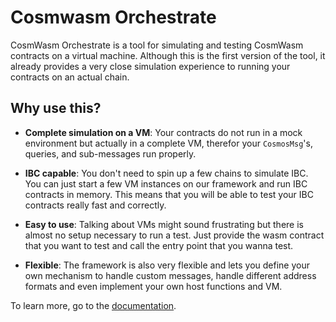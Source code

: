 
# Cosmwasm Orchestrate

CosmWasm Orchestrate is a tool for simulating and testing CosmWasm contracts on a virtual machine. Although this is the first version of the tool, it already provides a very close simulation experience to running your contracts on an actual chain.

## Why use this?

- **Complete simulation on a VM**: Your contracts do not run in a mock environment but actually in a complete VM, therefor your `CosmosMsg`'s, queries, and sub-messages run properly.

- **IBC capable**: You don't need to spin up a few chains to simulate IBC. You can just start a few VM instances on our framework and run IBC contracts in memory. This means that you will be able to test your IBC contracts really fast and correctly.
    
- **Easy to use**: Talking about VMs might sound frustrating but there is almost no setup necessary to run a test. Just provide the wasm contract that you want to test and call the entry point that you wanna test.

- **Flexible**: The framework is also very flexible and lets you define your own mechanism to handle custom messages, handle different address formats and even implement your own host functions and VM.


To learn more, go to the [documentation](https://docs.composable.finance/products/cosmwasm-orchestrate).